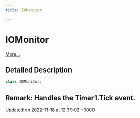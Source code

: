 ```yaml
---
title: IOMonitor

---
```


# IOMonitor



 [More...](#detailed-description)

## Detailed Description

```csharp
class IOMonitor;
```


**Remark**: Handles the Timer1.Tick event. 
-------------------------------

Updated on 2022-11-18 at 12:39:02 +0000